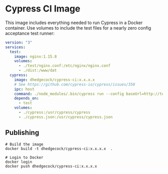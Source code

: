 # Cypress CI Image

This image includes everything needed to run Cypress in a Docker container. Use
volumes to include the test files for a nearly zero config acceptance test runner:

```yml
version: "3"
services:
  test:
    image: nginx:1.15.8
    volumes:
      - ./test/nginx.conf:/etc/nginx/nginx.conf
      - ./dist:/www/dat
  cypress:
    image: dhedgecock/cypress-ci:x.x.x.x
    # See https://github.com/cypress-io/cypress/issues/350
    ipc: host
    command: ./node_modules/.bin/cypress run --config baseUrl=http://test
    depends_on:
      - test
    volumes:
      - ./cypress:/usr/cypress/cypress
      - ./cypress.json:/usr/cypress/cypress.json
```

## Publishing

```shell
# Build the image
docker build -t dhedgecock/cypress-ci:x.x.x.x  .

# Login to Docker
docker login
docker push dhedgecock/cypress-ci:x.x.x.x
```

